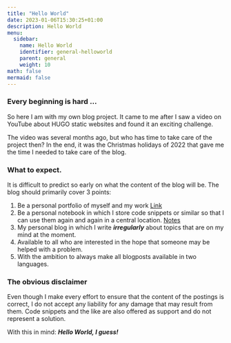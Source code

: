 ```yaml
---
title: "Hello World"
date: 2023-01-06T15:30:25+01:00
description: Hello World
menu:
  sidebar:
    name: Hello World
    identifier: general-helloworld
    parent: general
    weight: 10
math: false
mermaid: false
---
```


### Every beginning is hard ...

So here I am with my own blog project. It came to me after I saw a video on YouTube about HUGO static websites and found it an exciting challenge.

The video was several months ago, but who has time to take care of the project then? In the end, it was the Christmas holidays of 2022 that gave me the time I needed to take care of the blog.

### What to expect.

It is difficult to predict so early on what the content of the blog will be. The blog should primarily cover 3 points:

1. Be a personal portfolio of myself and my work [Link](/en)
2. Be a personal notebook in which I store code snippets or similar so that I can use them again and again in a central location. [Notes](/notes)
3. My personal blog in which I write ___irregularly___ about topics that are on my mind at the moment.
4. Available to all who are interested in the hope that someone may be helped with a problem.
5. With the ambition to always make all blogposts available in two languages.

### The obvious disclaimer

Even though I make every effort to ensure that the content of the postings is correct, I do not accept any liability for any damage that may result from them. Code snippets and the like are also offered as support and do not represent a solution.

With this in mind: ___Hello World, I guess!___